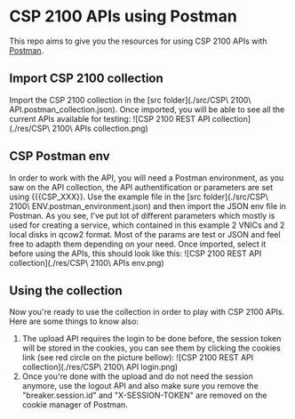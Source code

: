 # CSP 2100 APIs using Postman

This repo aims to give you the resources for using CSP 2100 APIs with [Postman](https://www.postman.com/).

## Import CSP 2100 collection

Import the CSP 2100 collection in the [src folder](./src/CSP\ 2100\ API.postman_collection.json).
Once imported, you will be able to see all the current APIs available for testing:
![CSP 2100 REST API collection](./res/CSP\ 2100\ APIs collection.png)

## CSP Postman env

In order to work with the API, you will need a Postman environment, as you saw on the API collection, the API authentification or parameters are set using {{{CSP_XXX}}. Use the example file in the [src folder](./src/CSP\ 2100\ ENV.postman_environment.json) and then import the JSON env file in Postman.
As you see, I've put lot of different parameters which mostly is used for creating a service, which contained in this example 2 VNICs and 2 local disks in qcow2 format. Most of the params are test or JSON and feel free to adapth them depending on your need.
Once imported, select it before using the APIs, this should look like this:
![CSP 2100 REST API collection](./res/CSP\ 2100\ APIs env.png)

## Using the collection

Now you're ready to use the collection in order to play with CSP 2100 APIs.
Here are some things to know also:

1. The upload API requires the login to be done before, the session token will be stored in the cookies, you can see them by clicking the cookies link (see red circle on the picture bellow):
![CSP 2100 REST API collection](./res/CSP\ 2100\ API login.png)
2. Once you're done with the upload and do not need the session anymore, use the logout API and also make sure you remove the "breaker.session.id" and "X-SESSION-TOKEN" are removed on the cookie manager of Postman.

